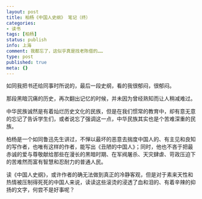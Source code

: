 ```yaml
---
layout: post
title: 柏杨《中国人史纲》 笔记（终）
categories:
- 读书
tags: [柏杨]
status: publish
info: 上海
comment: 我都忘了，这似乎真是找老陈借的……
type: post
published: true
meta: {}
---
```


如同我把书还给同事时所说的，最后一段史纲，看的我很郁闷，很郁闷。

那段黑暗沉痛的历史，再次翻出记忆的时候，并未因为曾经熟知而让人稍减难过。

中华民族诚然是有着灿烂历史文化的民族，但是在我们惯常的教育中，却有意无意的忘记了告诉学生们，或者说忘了强调这一点，中华民族其实也是个苦难深重的民族。

柏杨是一个如同鲁迅先生讲过，不惮以最坏的恶意去揣度中国人的、有主见和良知的写作者，也唯有这样的作者，能写出《丑陋的中国人》；同时，他也不吝于把最赤诚的爱与尊敬献给那些在漫长的黑暗时期、在军阀屠杀、天灾肆虐、苛政压迫下的苦难然而富有智慧和忍耐力的普通人民。

读《中国人史纲》，或许作者的确无法做到真正的冷静客观，但是对于素来天性和热情被压制得死死的中国人来说，读读这些滚烫的浸透了血和泪的、有着辛辣的抑扬的文字，何尝不是好事呢？
 
